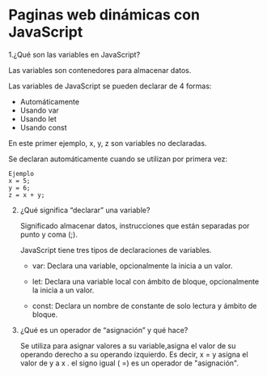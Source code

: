 # Paginas web dinámicas con JavaScript  

1.¿Qué son las variables en JavaScript? 
   
   Las variables son contenedores para        almacenar datos.  
  
  Las variables de JavaScript se pueden      declarar de 4 formas:
    
 * Automáticamente
 * Usando var
 * Usando let
 * Usando const
 
 En este primer ejemplo, x, y, z son        variables no declaradas.  
 
 Se declaran automáticamente cuando se      utilizan por primera vez:

    Ejemplo
    x = 5;
    y = 6;
    z = x + y;  
2. ¿Qué significa “declarar” una variable?

    Significado almacenar datos,               instrucciones que están separadas por      punto y coma (;).
   
    JavaScript tiene tres tipos de             declaraciones de variables.

   + var:
     Declara una variable, opcionalmente        la inicia a un valor.

   + let:
     Declara una variable local con ámbito      de bloque, opcionalmente la inicia a       un valor.

   + const:
     Declara un nombre de constante de          solo lectura y ámbito de bloque.
3. ¿Qué es un operador de “asignación” y       qué hace?

    Se utiliza para asignar valores a su       variable,asigna el valor de su             operando derecho a su operando             izquierdo. Es decir, x =     y asigna      el valor de y a x . el signo     igual     ( =) es un operador de                     "asignación".
